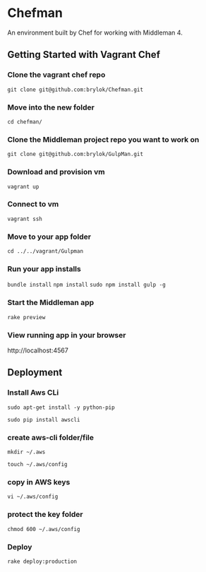 # Chefman
An environment built by Chef for working with Middleman 4.

## Getting Started with Vagrant Chef


### Clone the vagrant chef repo
`git clone git@github.com:brylok/Chefman.git`

### Move into the new folder
`cd chefman/`

### Clone the Middleman project repo you want to work on
`git clone git@github.com:brylok/GulpMan.git`

### Download and provision vm
`vagrant up`

### Connect to vm
`vagrant ssh`

### Move to your app folder
`cd ../../vagrant/Gulpman`

### Run your app installs
`bundle install`
`npm install`
`sudo npm install gulp -g`

### Start the Middleman app
`rake preview`

### View running app in your browser
http://localhost:4567



## Deployment

### Install Aws CLi
`sudo apt-get install -y python-pip`

`sudo pip install awscli`

### create aws-cli folder/file
`mkdir ~/.aws`

`touch ~/.aws/config`

### copy in AWS keys
`vi ~/.aws/config`


### protect the key folder

`chmod 600 ~/.aws/config`


### Deploy

`rake deploy:production`

